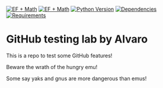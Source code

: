 [![EF + Math](https://img.shields.io/badge/EF+Math-Site-blue)](https://www.efmathprogram.org) [![EF + Math](https://img.shields.io/badge/License-WashU-red)](https://sites.wustl.edu/barbourlab/) [![Python Version](https://img.shields.io/badge/Python->=3.8.5|<3.9-blue)](https://www.python.org/downloads/release/python-385/) [![Dependencies](https://img.shields.io/badge/Dependencies-Up_to_Date-green)](https://github.com/LSNN240/ef-math/blob/c66450cf60875cbc22a6e9fc7c3c188bd49f13b4/README%20+%20Enviroment/manu1.yml) [![Requirements](https://img.shields.io/badge/Requirements-Up_to_Date-green)](https://github.com/LSNN240/ef-math/blob/193a9ab0ef42394f4af230047aa2abbc2c7618e4/README%20+%20Enviroment/requirements.txt)

# GitHub testing lab by Alvaro 
This is a repo to test some GitHub features!

Beware the wrath of the hungry emu!

Some say yaks and gnus are more dangerous than emus!
